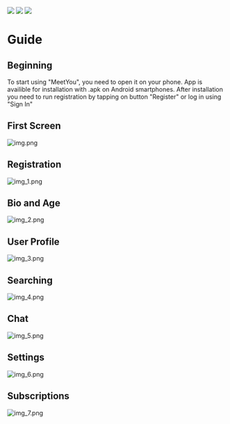 
<img src="https://img.shields.io/badge/BubkaGop-Sokk0l-purple"></img>
<img src="https://img.shields.io/badge/Java-17-orange">
<img src="https://img.shields.io/badge/AndroidStudio-hui_znaet-blue">

# Guide

## Beginning

To start using "MeetYou", you need to open it on your phone. App is availible for installation with .apk on Android smartphones.
After installation you need to run registration by tapping on button "Register" or log in using "Sign In"

## First Screen
![img.png](img.png)

## Registration
![img_1.png](img_1.png)

## Bio and Age
![img_2.png](img_2.png)

## User Profile
![img_3.png](img_3.png)

## Searching
![img_4.png](img_4.png)

## Chat
![img_5.png](img_5.png)

## Settings
![img_6.png](img_6.png)

## Subscriptions
![img_7.png](img_7.png)